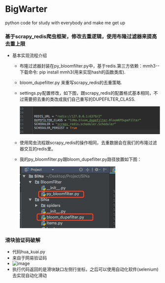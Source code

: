 # BigWarter
python code for study with everybody and make me get up
### 基于scrapy_redis爬虫框架，修改去重逻辑，使用布隆过滤器来提高去重上限
- 基本实现流程介绍
  - 布隆过滤器封装在py_bloomfilter.py中，基于redis.第三方依赖：mmh3--下载命令: pip install mmh3(用来实现hash的函数类库).
  - bloom_dupefilter.py 来重写scrapy_redis的去重策略.
  - settings.py配置修改，如下图，跟scrapy_redis的配置格式基本相同，不过需要把去重的类改成我们自己重写的DUPEFILTER_CLASS.
  
    ![image](https://github.com/NewPersonNew/BigWarter/blob/master/screenshots/image.png)
  
    
  - 使用爬虫流程跟scrapy_redis的操作相同，去重数据会在我们的布隆过滤器交互的redis里。
  - 我的py_bloomfilter.py跟bloom_dupefilter.py路径放置如下图：
    
    ![image](https://github.com/NewPersonNew/BigWarter/blob/master/screenshots/image1.png)
### 滑块验证码破解
- 代码hua_kuai.py
- 来自于网易验证码 
- ![image](http://necaptcha.nosdn.127.net/6346d2badb514049a16aa3c086b9b6f0.jpg)
- 执行代码返回的是滑块缺口左侧行坐标，之后可以使用自动化软件(selenium)去实现自动化滑动
